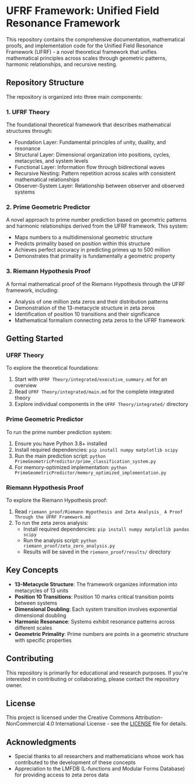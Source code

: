 # UFRF Framework: Unified Field Resonance Framework

This repository contains the comprehensive documentation, mathematical proofs, and implementation code for the Unified Field Resonance Framework (UFRF) - a novel theoretical framework that unifies mathematical principles across scales through geometric patterns, harmonic relationships, and recursive nesting.

## Repository Structure

The repository is organized into three main components:

### 1. UFRF Theory

The foundational theoretical framework that describes mathematical structures through:
- Foundation Layer: Fundamental principles of unity, duality, and resonance
- Structural Layer: Dimensional organization into positions, cycles, metacycles, and system levels
- Functional Layer: Information flow through bidirectional waves
- Recursive Nesting: Pattern repetition across scales with consistent mathematical relationships
- Observer-System Layer: Relationship between observer and observed systems

### 2. Prime Geometric Predictor

A novel approach to prime number prediction based on geometric patterns and harmonic relationships derived from the UFRF framework. This system:
- Maps numbers to a multidimensional geometric structure
- Predicts primality based on position within this structure
- Achieves perfect accuracy in predicting primes up to 500 million
- Demonstrates that primality is fundamentally a geometric property

### 3. Riemann Hypothesis Proof

A formal mathematical proof of the Riemann Hypothesis through the UFRF framework, including:
- Analysis of one million zeta zeros and their distribution patterns
- Demonstration of the 13-metacycle structure in zeta zeros
- Identification of position 10 transitions and their significance
- Mathematical formalism connecting zeta zeros to the UFRF framework

## Getting Started

### UFRF Theory

To explore the theoretical foundations:
1. Start with `UFRF Theory/integrated/executive_summary.md` for an overview
2. Read `UFRF Theory/integrated/main.md` for the complete integrated theory
3. Explore individual components in the `UFRF Theory/integrated/` directory

### Prime Geometric Predictor

To run the prime number prediction system:
1. Ensure you have Python 3.8+ installed
2. Install required dependencies: `pip install numpy matplotlib scipy`
3. Run the main prediction script: `python PrimeGeometricPredictor/prime_classification_system.py`
4. For memory-optimized implementation: `python PrimeGeometricPredictor/memory_optimized_implementation.py`

### Riemann Hypothesis Proof

To explore the Riemann Hypothesis proof:
1. Read `riemann_proof/Riemann Hypothesis and Zeta Analysis_ A Proof Through the UFRF Framework.md`
2. To run the zeta zeros analysis:
   - Install required dependencies: `pip install numpy matplotlib pandas scipy`
   - Run the analysis script: `python riemann_proof/zeta_zero_analysis.py`
   - Results will be saved in the `riemann_proof/results/` directory

## Key Concepts

- **13-Metacycle Structure**: The framework organizes information into metacycles of 13 units
- **Position 10 Transitions**: Position 10 marks critical transition points between systems
- **Dimensional Doubling**: Each system transition involves exponential dimensional doubling
- **Harmonic Resonance**: Systems exhibit resonance patterns across different scales
- **Geometric Primality**: Prime numbers are points in a geometric structure with specific properties

## Contributing

This repository is primarily for educational and research purposes. If you're interested in contributing or collaborating, please contact the repository owner.

## License

This project is licensed under the Creative Commons Attribution-NonCommercial 4.0 International License - see the [LICENSE](LICENSE) file for details.

## Acknowledgments

- Special thanks to all researchers and mathematicians whose work has contributed to the development of these concepts
- Appreciation to the LMFDB (L-functions and Modular Forms Database) for providing access to zeta zeros data
